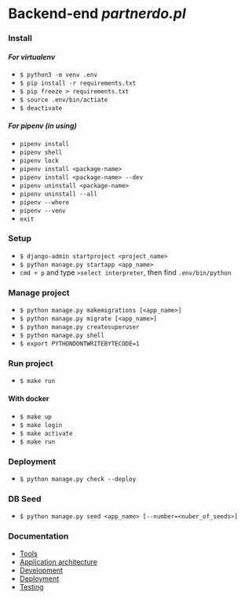 # Backend-end _partnerdo.pl_

### Install

#### _For virtualenv_

- `$ python3 -m venv .env`
- `$ pip install -r requirements.txt`
- `$ pip freeze > requirements.txt`
- `$ source .env/bin/actiate`
- `$ deactivate`

#### _For pipenv (in using)_

- `pipenv install`
- `pipenv shell`
- `pipenv lock`
- `pipenv install <package-name>`
- `pipenv install <package-name> --dev`
- `pipenv uninstall <package-name>`
- `pipenv uninstall --all`
- `pipenv --where`
- `pipenv --venv`
- `exit`

### Setup

- `$ django-admin startproject <project_name>`
- `$ python manage.py startapp <app_name>`
- `cmd + p` and type `>select interpreter`, then find `.env/bin/python`

### Manage project

- `$ python manage.py makemigrations [<app_name>]`
- `$ python manage.py migrate [<app_name>]`
- `$ python manage.py createsuperuser`
- `$ python manage.py shell`
- `$ export PYTHONDONTWRITEBYTECODE=1`

### Run project

- `$ make run`

#### With docker

- `$ make up`
- `$ make login`
- `$ make activate`
- `$ make run`

### Deployment

- `$ python manage.py check --deploy`

### DB Seed

- `$ python manage.py seed <app_name> [--number=<nuber_of_seeds>]`

### Documentation

- [Tools](docs/tools.md)
- [Application architecture](docs/application.md)
- [Development](docs/development.md)
- [Deployment](docs/deployment.md)
- [Testing](docs/testing.md)
